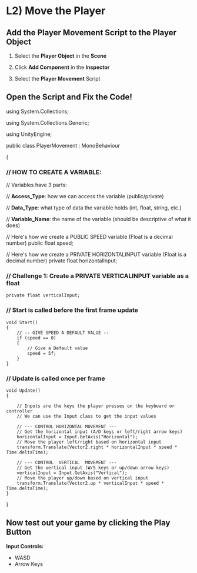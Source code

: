 # L2) Move the Player

## Add the Player Movement Script to the Player Object

1. Select the **Player Object** in the **Scene**

2. Click **Add Component** in the **Inspector**
3. Select the **Player Movement** Script

## Open the Script and Fix the Code!

using System.Collections;

using System.Collections.Generic;

using UnityEngine;

public class PlayerMovement : MonoBehaviour

{

### // HOW TO CREATE A VARIABLE:

// Variables have 3 parts:

// **Access_Type**: how we can access the variable (public/private)

// **Data_Type**: what type of data the variable holds (int, float, string, etc.)

// **Variable_Name**: the name of the variable (should be descriptive of what it does)

// Here's how we create a PUBLIC SPEED variable (Float is a decimal number)
public float speed;

// Here's how we create a PRIVATE HORIZONTALINPUT variable (Float is a decimal number)
private float horizontalInput;

### // Challenge 1: Create a PRIVATE VERTICALINPUT variable as a float

    private float verticalInput;

### // Start is called before the first frame update

    void Start()
    {
    	// -- GIVE SPEED A DEFAULT VALUE --
    	if (speed == 0)
    	{
        	// Give a Default value
    	    speed = 5f;
    	}
    }

### // Update is called once per frame

    void Update()
    {

        // Inputs are the keys the player presses on the keyboard or controller
        // We can use the Input class to get the input values

        // --- CONTROL HORIZONTAL MOVEMENT ---
        // Get the horizontal input (A/D keys or left/right arrow keys)
        horizontalInput = Input.GetAxis("Horizontal");
        // Move the player left/right based on horizontal input
        transform.Translate(Vector2.right * horizontalInput * speed * Time.deltaTime);

        // --- CONTROL  VERTICAL  MOVEMENT ---
        // Get the vertical input (W/S keys or up/down arrow keys)
        verticalInput = Input.GetAxis("Vertical");
        // Move the player up/down based on vertical input
        transform.Translate(Vector2.up * verticalInput * speed * Time.deltaTime);
    }

}

## Now test out your game by clicking the Play Button

**Input Controls:**

- WASD
- Arrow Keys
